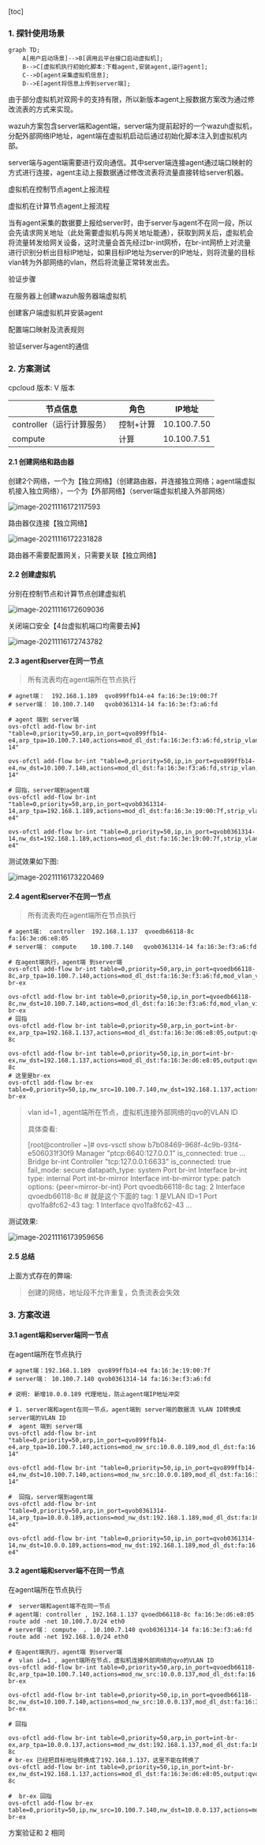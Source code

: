 [toc]

### 1. 探针使用场景

```mermaid
graph TD;
    A[用户启动场景]-->B[调用云平台接口启动虚拟机];
    B-->C[虚拟机执行初始化脚本:下载agent,安装agent,运行agent];
    C-->D[agent采集虚拟机信息];
    D-->E[agent将信息上传到server端];
```

由于部分虚拟机对双网卡的支持有限，所以新版本agent上报数据方案改为通过修改流表的方式来实现。

wazuh方案包含server端和agent端，server端为提前起好的一个wazuh虚拟机，分配外部网络IP地址，agent端在虚拟机启动后通过初始化脚本注入到虚拟机内部。

server端与agent端需要进行双向通信。其中server端连接agent通过端口映射的方式进行连接，agent主动上报数据通过修改流表将流量直接转给server机器。

虚拟机在控制节点agent上报流程





虚拟机在计算节点agent上报流程

当有agent采集的数据要上报给server时，由于server与agent不在同一段，所以会先请求网关地址（此处需要虚拟机与网关地址能通），获取到网关后，虚拟机会将流量转发给网关设备，这时流量会首先经过br-int网桥，在br-int网桥上对流量进行识别分析出目标IP地址，如果目标IP地址为server的IP地址，则将流量的目标vlan转为外部网络的vlan，然后将流量正常转发出去。

验证步骤

在服务器上创建wazuh服务器端虚拟机

创建客户端虚拟机并安装agent

配置端口映射及流表规则

验证server与agent的通信



### 2. 方案测试

cpcloud 版本: V 版本

| 节点信息                   | 角色      | IP地址      |
| -------------------------- | --------- | ----------- |
| controller（运行计算服务） | 控制+计算 | 10.100.7.50 |
| compute                    | 计算      | 10.100.7.51 |



#### 2.1 创建网络和路由器

创建2个网络，一个为【独立网络】（创建路由器，并连接独立网络；agent端虚拟机接入独立网络），一个为【外部网络】（server端虚拟机接入外部网络）

![image-20211116172117593](探针流量上报方案测试\image-20211116172117593.png)

路由器仅连接【独立网络】

![image-20211116172231828](探针流量上报方案测试\image-20211116172231828.png)

路由器不需要配置网关，只需要关联【独立网络】



#### 2.2 创建虚拟机

分别在控制节点和计算节点创建虚拟机

![image-20211116172609036](探针流量上报方案测试\image-20211116172609036.png)

关闭端口安全【4台虚拟机端口均需要去掉】

![image-20211116172743782](探针流量上报方案测试\image-20211116172743782.png)



#### 2.3 agent和server在同一节点

> 所有流表均在agent端所在节点执行

```shell
# agnet端：  192.168.1.189  qvo899ffb14-e4 fa:16:3e:19:00:7f 
# server端： 10.100.7.140   qvob0361314-14 fa:16:3e:f3:a6:fd

# agent 端到 server端
ovs-ofctl add-flow br-int "table=0,priority=50,arp,in_port=qvo899ffb14-e4,arp_tpa=10.100.7.140,actions=mod_dl_dst:fa:16:3e:f3:a6:fd,strip_vlan,output:qvob0361314-14"

ovs-ofctl add-flow br-int "table=0,priority=50,ip,in_port=qvo899ffb14-e4,nw_dst=10.100.7.140,actions=mod_dl_dst:fa:16:3e:f3:a6:fd,strip_vlan,output:qvob0361314-14"

# 回指，server端到agent端
ovs-ofctl add-flow br-int "table=0,priority=50,arp,in_port=qvob0361314-14,arp_tpa=192.168.1.189,actions=mod_dl_dst:fa:16:3e:19:00:7f,strip_vlan,output:qvo899ffb14-e4"

ovs-ofctl add-flow br-int "table=0,priority=50,ip,in_port=qvob0361314-14,nw_dst=192.168.1.189,actions=mod_dl_dst:fa:16:3e:19:00:7f,strip_vlan,output:qvo899ffb14-e4"

```

测试效果如下图:

![image-20211116173220469](探针流量上报方案测试\image-20211116173220469.png)



#### 2.4 agent和server不在同一节点

> 所有流表均在agent端所在节点执行

```shell
# agent端:  controller  192.168.1.137  qvoedb66118-8c fa:16:3e:d6:e8:05
# server端： compute    10.100.7.140   qvob0361314-14 fa:16:3e:f3:a6:fd

# 在agent端执行，agent端 到server端 
ovs-ofctl add-flow br-int table=0,priority=50,arp,in_port=qvoedb66118-8c,arp_tpa=10.100.7.140,actions=mod_dl_dst:fa:16:3e:f3:a6:fd,mod_vlan_vid=1,output:int-br-ex

ovs-ofctl add-flow br-int table=0,priority=50,ip,in_port=qvoedb66118-8c,nw_dst=10.100.7.140,actions=mod_dl_dst:fa:16:3e:f3:a6:fd,mod_vlan_vid=1,output:int-br-ex
# 回指
ovs-ofctl add-flow br-int table=0,priority=50,arp,in_port=int-br-ex,arp_tpa=192.168.1.137,actions=mod_dl_dst:fa:16:3e:d6:e8:05,output:qvoedb66118-8c

ovs-ofctl add-flow br-int table=0,priority=50,ip,in_port=int-br-ex,nw_dst=192.168.1.137,actions=mod_dl_dst:fa:16:3e:d6:e8:05,output:qvoedb66118-8c
# 这里是br-ex
ovs-ofctl add-flow br-ex table=0,priority=50,ip,nw_src=10.100.7.140,nw_dst=192.168.1.137,actions=output:phy-br-ex
```

> vlan id=1 , agent端所在节点，虚拟机连接外部网络的qvo的VLAN ID 
>
> 具体查看:
>
> [root@controller ~]# ovs-vsctl show
> b7b08469-968f-4c9b-93f4-e506031f30f9
>     Manager "ptcp:6640:127.0.0.1"
>         is_connected: true
>     ...
>     Bridge br-int
>         Controller "tcp:127.0.0.1:6633"
>             is_connected: true
>         fail_mode: secure
>         datapath_type: system
>         Port br-int
>             Interface br-int
>                 type: internal
>         Port int-br-mirror
>             Interface int-br-mirror
>                 type: patch
>                 options: {peer=mirror-br-int}
>         Port qvoedb66118-8c
>             tag: 2
>             Interface qvoedb66118-8c  # 就是这个下面的 tag: 1 是VLAN ID=1
>         Port qvo1fa8fc62-43
>             tag: 1
>             Interface qvo1fa8fc62-43
>         ...



测试效果:

![image-20211116173959656](探针流量上报方案测试\image-20211116173959656.png)



#### 2.5 总结

上面方式存在的弊端:

> 创建的网络，地址段不允许重复，负责流表会失效



### 3. 方案改进

#### 3.1 agent端和server端同一节点

在agent端所在节点执行

```shell
# agnet端：192.168.1.189  qvo899ffb14-e4 fa:16:3e:19:00:7f 
# server端： 10.100.7.140 qvob0361314-14 fa:16:3e:f3:a6:fd

# 说明: 新增10.0.0.189 代理地址，防止agent端IP地址冲突

# 1. server端和agent在同一节点，agent端到 server端的数据流 VLAN ID转换成 server端的VLAN ID
#  agent 端到 server端 
ovs-ofctl add-flow br-int "table=0,priority=50,arp,in_port=qvo899ffb14-e4,arp_tpa=10.100.7.140,actions=mod_nw_src:10.0.0.189,mod_dl_dst:fa:16:3e:f3:a6:fd,strip_vlan,output:qvob0361314-14"

ovs-ofctl add-flow br-int "table=0,priority=50,ip,in_port=qvo899ffb14-e4,nw_dst=10.100.7.140,actions=mod_nw_src:10.0.0.189,mod_dl_dst:fa:16:3e:f3:a6:fd,strip_vlan,output:qvob0361314-14"

#  回指，server端到agent端
ovs-ofctl add-flow br-int "table=0,priority=50,arp,in_port=qvob0361314-14,arp_tpa=10.0.0.189,actions=mod_nw_dst:192.168.1.189,mod_dl_dst:fa:16:3e:19:00:7f,strip_vlan,output:qvo899ffb14-e4"

ovs-ofctl add-flow br-int "table=0,priority=50,ip,in_port=qvob0361314-14,nw_dst=10.0.0.189,actions=mod_nw_dst:192.168.1.189,mod_dl_dst:fa:16:3e:19:00:7f,strip_vlan,output:qvo899ffb14-e4"
```



#### 3.2 agent端和server端不在同一节点

在agent端所在节点执行

```shell
#  server端和agent端不在同一节点
# agent端: controller , 192.168.1.137 qvoedb66118-8c fa:16:3e:d6:e8:05   route add -net 10.100.7.0/24 eth0
# server端： compute  ， 10.100.7.140 qvob0361314-14 fa:16:3e:f3:a6:fd   route add -net 192.168.1.0/24 eth0

# 在agent端执行，agent端 到server端 
#  vlan id=1 , agent端所在节点，虚拟机连接外部网络的qvo的VLAN ID
ovs-ofctl add-flow br-int table=0,priority=50,arp,in_port=qvoedb66118-8c,arp_tpa=10.100.7.140,actions=mod_nw_src:10.0.0.137,mod_dl_dst:fa:16:3e:f3:a6:fd,mod_vlan_vid=1,output:int-br-ex

ovs-ofctl add-flow br-int table=0,priority=50,ip,in_port=qvoedb66118-8c,nw_dst=10.100.7.140,actions=mod_nw_src:10.0.0.137,mod_dl_dst:fa:16:3e:f3:a6:fd,mod_vlan_vid=1,output:int-br-ex

# 回指 

ovs-ofctl add-flow br-int table=0,priority=50,arp,in_port=int-br-ex,arp_tpa=10.0.0.137,actions=mod_nw_dst:192.168.1.137,mod_dl_dst:fa:16:3e:d6:e8:05,output:qvoedb66118-8c
# br-ex 已经把目标地址转换成了192.168.1.137，这里不能在转换了
ovs-ofctl add-flow br-int table=0,priority=50,ip,in_port=int-br-ex,nw_dst=192.168.1.137,actions=mod_dl_dst:fa:16:3e:d6:e8:05,output:qvoedb66118-8c

#  br-ex 回指
ovs-ofctl add-flow br-ex table=0,priority=50,ip,nw_src=10.100.7.140,nw_dst=10.0.0.137,actions=mod_nw_dst:192.168.1.137,output:phy-br-ex
```

方案验证和 2 相同

